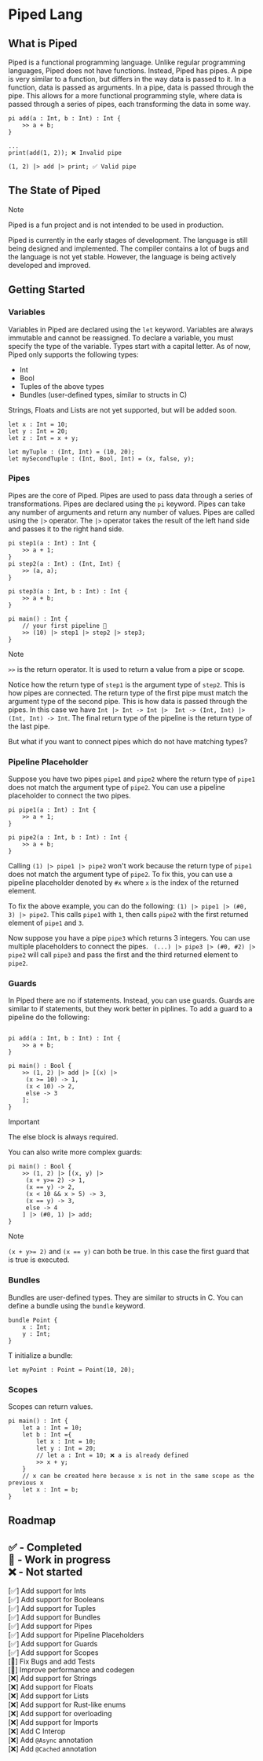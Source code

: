 # Piped Lang
## What is Piped
Piped is a functional programming language. Unlike regular programming languages, Piped does not have functions. Instead, Piped has pipes.
A pipe is very similar to a function, but differs in the way data is passed to it. In a function, data is passed as arguments. In a pipe, data is passed through the pipe. This allows for a more functional programming style, where data is passed through a series of pipes, each transforming the data in some way.
```
pi add(a : Int, b : Int) : Int {
    >> a + b;
}

...
print(add(1, 2)); ❌ Invalid pipe

(1, 2) |> add |> print; ✅ Valid pipe
```
## The State of Piped
> [!NOTE]
> Piped is a fun project and is not intended to be used in production.

Piped is currently in the early stages of development. The language is still being designed and implemented. The compiler contains a lot of bugs and the language is not yet stable. However, the language is being actively developed and improved. 

## Getting Started
### Variables
Variables in Piped are declared using the `let` keyword. Variables are always immutable and cannot be reassigned. To declare a variable, you must specify the type of the variable. Types start with a capital letter. As of now, Piped only supports the following types:
- Int
- Bool
- Tuples of the above types
- Bundles (user-defined types, similar to structs in C)

Strings, Floats and Lists are not yet supported, but will be added soon.

```
let x : Int = 10;
let y : Int = 20;
let z : Int = x + y;

let myTuple : (Int, Int) = (10, 20);
let mySecondTuple : (Int, Bool, Int) = (x, false, y);
```
### Pipes
Pipes are the core of Piped. Pipes are used to pass data through a series of transformations. Pipes are declared using the `pi` keyword. Pipes can take any number of arguments and return any number of values. Pipes are called using the `|>` operator. The `|>` operator takes the result of the left hand side and passes it to the right hand side.
```
pi step1(a : Int) : Int {
    >> a + 1;
}
pi step2(a : Int) : (Int, Int) {
    >> (a, a);
}

pi step3(a : Int, b : Int) : Int {
    >> a + b;
}

pi main() : Int {
    // your first pipeline 🎉
    >> (10) |> step1 |> step2 |> step3;
}
```
> [!NOTE]
> `>>` is the return operator. It is used to return a value from a pipe or scope.

Notice how the return type of `step1` is the argument type of `step2`. This is how pipes are connected. The return type of the first pipe must match the argument type of the second pipe. This is how data is passed through the pipes.
In this case we have `Int |> Int -> Int |>  Int -> (Int, Int) |> (Int, Int) -> Int`. The final return type of the pipeline is the return type of the last pipe.

But what if you want to connect pipes which do not have matching types? 

### Pipeline Placeholder
Suppose you have two pipes `pipe1` and `pipe2` where the return type of `pipe1` does not match the argument type of `pipe2`. You can use a pipeline placeholder to connect the two pipes. 

```
pi pipe1(a : Int) : Int {
    >> a + 1;
}

pi pipe2(a : Int, b : Int) : Int {
    >> a + b;
}
```
Calling `(1) |> pipe1 |> pipe2` won't work because the return type of `pipe1` does not match the argument type of `pipe2`. 
To fix this, you can use a pipeline placeholder denoted by `#x` where `x` is the index of the returned element.

To fix the above example, you can do the following: `(1) |> pipe1 |> (#0, 3) |> pipe2`. 
This calls `pipe1` with `1`, then calls `pipe2` with the first returned element of `pipe1` and `3`.

Now suppose you have a pipe `pipe3` which returns 3 integers. You can use multiple placeholders to connect the pipes.
` (...) |> pipe3 |> (#0, #2) |> pipe2` will call `pipe3` and pass the first and the third returned element to `pipe2`.

### Guards
In Piped there are no if statements. Instead, you can use guards. Guards are similar to if statements, but they work better in piplines. To add a guard to a pipeline do the following:
```

pi add(a : Int, b : Int) : Int {
    >> a + b;
}

pi main() : Bool {
    >> (1, 2) |> add |> [(x) |>
     (x >= 10) -> 1,
     (x < 10) -> 2,
     else -> 3
    ];
}
```
> [!IMPORTANT]
> The else block is always required.

You can also write more complex guards:
```
pi main() : Bool {
    >> (1, 2) |> [(x, y) |>
     (x + y>= 2) -> 1,
     (x == y) -> 2,
     (x < 10 && x > 5) -> 3,
     (x == y) -> 3,
     else -> 4
    ] |> (#0, 1) |> add;
}
```

> [!NOTE]
> `(x + y>= 2)` and `(x == y)` can both be true. In this case the first guard that is true is executed.

### Bundles
Bundles are user-defined types. They are similar to structs in C. You can define a bundle using the `bundle` keyword. 
```
bundle Point {
    x : Int;
    y : Int;
}
```
T initialize a bundle:

```
let myPoint : Point = Point(10, 20);
```

### Scopes
Scopes can return values.
```
pi main() : Int {
    let a : Int = 10;
    let b : Int ={
        let x : Int = 10;
        let y : Int = 20; 
        // let a : Int = 10; ❌ a is already defined
        >> x + y;
    }
    // x can be created here because x is not in the same scope as the previous x
    let x : Int = b;
}
```

## Roadmap

✅ - Completed \
🚧 - Work in progress \
❌ - Not started 
---
[✅] Add support for Ints \
[✅] Add support for Booleans \
[✅] Add support for Tuples \
[✅] Add support for Bundles \
[✅] Add support for Pipes \
[✅] Add support for Pipeline Placeholders \
[✅] Add support for Guards \
[✅] Add support for Scopes \
[🚧] Fix Bugs and add Tests \
[🚧] Improve performance and codegen \
[❌] Add support for Strings \
[❌] Add support for Floats \
[❌] Add support for Lists \
[❌] Add support for Rust-like enums \
[❌] Add support for overloading \
[❌] Add support for Imports \
[❌] Add C Interop \
[❌] Add `@Async` annotation \
[❌] Add `@Cached` annotation 

